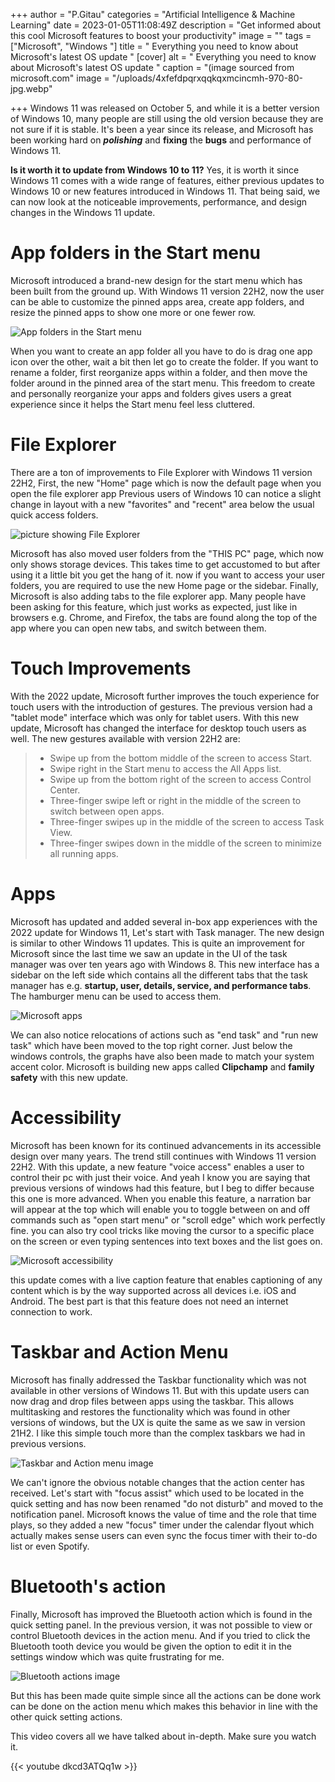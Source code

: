 +++
author = "P.Gitau"
categories = "Artificial Intelligence & Machine Learning"
date = 2023-01-05T11:08:49Z
description = "Get informed about this cool Microsoft features to boost your productivity"
image = ""
tags = ["Microsoft", "Windows "]
title = " Everything you need to know about Microsoft's latest OS update "
[cover]
alt = " Everything you need to know about Microsoft's latest OS update "
caption = "(image sourced from microsoft.com"
image = "/uploads/4xfefdpqrxqqkqxmcincmh-970-80-jpg.webp"

+++
Windows 11 was released on October 5, and while it is a better version of Windows 10, many people are still using the old version because they are not sure if it is stable. It's been a year since its release, and Microsoft has been working hard on **_polishing_** and **fixing** the **bugs** and performance of Windows 11.

**Is it worth it to update from Windows 10 to 11?** Yes, it is worth it since Windows 11 comes with a wide range of features, either previous updates to Windows 10 or new features introduced in Windows 11. That being said, we can now look at the noticeable improvements, performance, and design changes in the Windows 11 update.

# App folders in the Start menu

Microsoft introduced a brand-new design for the start menu which has been built from the ground up. With Windows 11 version 22H2, now the user can be able to customize the pinned apps area, create app folders, and resize the pinned apps to show one more or one fewer row.

![App folders in the Start menu](/uploads/6aw6sreihwwjhqj7r9tnoe-970-80.gif)

When you want to create an app folder all you have to do is drag one app icon over the other, wait a bit then let go to create the folder. If you want to rename a folder, first reorganize apps within a folder, and then move the folder around in the pinned area of the start menu. This freedom to create and personally reorganize your apps and folders gives users a great experience since it helps the Start menu feel less cluttered.

# File Explorer

There are a ton of improvements to File Explorer with Windows 11 version 22H2, First, the new "Home" page which is now the default page when you open the file explorer app Previous users of Windows 10 can notice a slight change in layout with a new "favorites" and "recent" area below the usual quick access folders.

![picture showing File Explorer](/uploads/file-explorer.png)

Microsoft has also moved user folders from the "THIS PC" page, which now only shows storage devices. This takes time to get accustomed to but after using it a little bit you get the hang of it. now if you want to access your user folders, you are required to use the new Home page or the sidebar. Finally, Microsoft is also adding tabs to the file explorer app. Many people have been asking for this feature, which just works as expected, just like in browsers e.g. Chrome, and Firefox, the tabs are found along the top of the app where you can open new tabs, and switch between them.

# Touch Improvements

With the 2022 update, Microsoft further improves the touch experience for touch users with the introduction of gestures. The previous version had a "tablet mode" interface which was only for tablet users. With this new update, Microsoft has changed the interface for desktop touch users as well. The new gestures available with version 22H2 are:

> * Swipe up from the bottom middle of the screen to access Start.
> * Swipe right in the Start menu to access the All Apps list.
> * Swipe up from the bottom right of the screen to access Control Center.
> * Three-finger swipe left or right in the middle of the screen to switch between open apps.
> * Three-finger swipes up in the middle of the screen to access Task View.
> * Three-finger swipes down in the middle of the screen to minimize all running apps.

# Apps

Microsoft has updated and added several in-box app experiences with the 2022 update for Windows 11, Let's start with Task manager. The new design is similar to other Windows 11 updates. This is quite an improvement for Microsoft since the last time we saw an update in the UI of the task manager was over ten years ago with Windows 8. This new interface has a sidebar on the left side which contains all the different tabs that the task manager has e.g. **startup, user, details, service, and performance tabs**. The hamburger menu can be used to access them.

![Microsoft apps](/uploads/taskmanager.png)

We can also notice relocations of actions such as "end task" and "run new task" which have been moved to the top right corner. Just below the windows controls, the graphs have also been made to match your system accent color. Microsoft is building new apps called **Clipchamp** and **family safety** with this new update.

# Accessibility

Microsoft has been known for its continued advancements in its accessible design over many years. The trend still continues with Windows 11 version 22H2. With this update, a new feature "voice access" enables a user to control their pc with just their voice. And yeah I know you are saying that previous versions of windows had this feature, but I beg to differ because this one is more advanced. When you enable this feature, a narration bar will appear at the top which will enable you to toggle between on and off commands such as "open start menu" or "scroll edge" which work perfectly fine. you can also try cool tricks like moving the cursor to a specific place on the screen or even typing sentences into text boxes and the list goes on.

![Microsoft accessibility](/uploads/accesible.png)

this update comes with a live caption feature that enables captioning of any content which is by the way supported across all devices i.e. iOS and Android. The best part is that this feature does not need an internet connection to work.

# Taskbar and Action Menu

Microsoft has finally addressed the Taskbar functionality which was not available in other versions of Windows 11. But with this update users can now drag and drop files between apps using the taskbar. This allows multitasking and restores the functionality which was found in other versions of windows, but the UX is quite the same as we saw in version 21H2.  I like this simple touch more than the complex taskbars we had in previous versions.

![Taskbar and Action menu image](/uploads/actin-center.png)

We can't ignore the obvious notable changes that the action center has received. Let's start with "focus assist" which used to be located in the quick setting and has now been renamed "do not disturb" and moved to the notification panel. Microsoft knows the value of time and the role that time plays, so they added a new "focus" timer under the calendar flyout which actually makes sense users can even sync the focus timer with their to-do list or even Spotify.

# Bluetooth's action

Finally, Microsoft has improved the Bluetooth action which is found in the quick setting panel. In the previous version, it was not possible to view or control Bluetooth devices in the action menu. And if you tried to click the Bluetooth tooth device you would be given the option to edit it in the settings window which was quite frustrating for me.

![Bluetooth actions image](/uploads/bluetooth.png)

But this has been made quite simple since all the actions can be done work can be done on the action menu which makes this behavior in line with the other quick setting actions.

This video covers all we have talked about in-depth. Make sure you watch it.

{{< youtube dkcd3ATQq1w  >}}